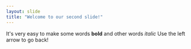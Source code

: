 ```yaml
---
layout: slide
title: "Welcome to our second slide!"
---
```

It's very easy to make some words **bold** and other words *italic*
Use the left arrow to go back!
